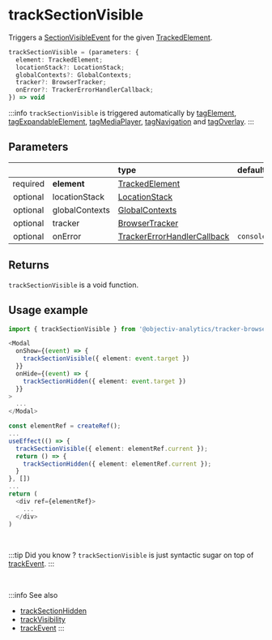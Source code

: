# trackSectionVisible

Triggers a [SectionVisibleEvent](/taxonomy/events/SectionVisibleEvent.md) for the given [TrackedElement](/tracking/api-reference/definitions/TrackedElement.md).

```typescript
trackSectionVisible = (parameters: {
  element: TrackedElement;
  locationStack?: LocationStack;
  globalContexts?: GlobalContexts;
  tracker?: BrowserTracker;
  onError?: TrackerErrorHandlerCallback;
}) => void
```

:::info
`trackSectionVisible` is triggered automatically by [tagElement](/tracking/api-reference/locationTaggers/tagElement.md), [tagExpandableElement](/tracking/api-reference/locationTaggers/tagExpandableElement.md), [tagMediaPlayer](/tracking/api-reference/locationTaggers/tagMediaPlayer.md), [tagNavigation](/tracking/api-reference/locationTaggers/tagNavigation.md) and [tagOverlay](/tracking/api-reference/locationTaggers/tagOverlay.md).
:::

## Parameters
|          |             | type                                                                                                                                                     | default value
| :-:      | :--         | :--                                                                                                                                                      | :--           
| required | **element**    | [TrackedElement](/tracking/api-reference/definitions/TrackedElement.md)                           |
| optional | locationStack  | [LocationStack](/tracking/api-reference/core/LocationStack.md)                                    |
| optional | globalContexts | [GlobalContexts](/tracking/api-reference/core/GlobalContexts.md)                                  |
| optional | tracker        | [BrowserTracker](/tracking/api-reference/general/BrowserTracker.md)                               |
| optional | onError        | [TrackerErrorHandlerCallback](/tracking/api-reference/definitions/TrackerErrorHandlerCallback.md) | `console.error`

## Returns
`trackSectionVisible` is a void function.

## Usage example

```typescript jsx
import { trackSectionVisible } from '@objectiv-analytics/tracker-browser';
```

```typescript jsx
<Modal
  onShow={(event) => {
    trackSectionVisible({ element: event.target })
  }}
  onHide={(event) => {
    trackSectionHidden({ element: event.target })
  }}
>
  ...
</Modal>
```

```typescript jsx
const elementRef = createRef();
...
useEffect(() => {
  trackSectionVisible({ element: elementRef.current });
  return () => {
    trackSectionHidden({ element: elementRef.current });
  }
}, [])
...
return (
  <div ref={elementRef}>
    ...
  </div>
)
```

<br />

:::tip Did you know ?
`trackSectionVisible` is just syntactic sugar on top of [trackEvent](/tracking/api-reference/eventTrackers/trackEvent.md).
:::

<br />

:::info See also
- [trackSectionHidden](/tracking/api-reference/eventTrackers/trackSectionHidden.md)
- [trackVisibility](/tracking/api-reference/eventTrackers/trackVisibility.md)
- [trackEvent](/tracking/api-reference/eventTrackers/trackEvent.md)
  :::
